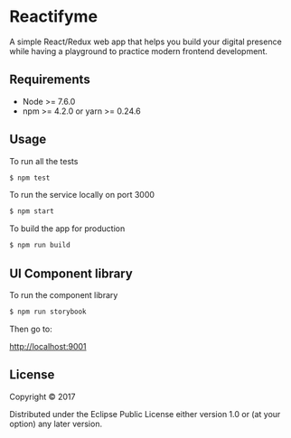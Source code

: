 # Reactifyme

A simple React/Redux web app that helps you build your digital presence
while having a playground to practice modern frontend development.

## Requirements

* Node >= 7.6.0
* npm >= 4.2.0 or yarn >= 0.24.6

## Usage

To run all the tests

``` bash
$ npm test
```


To run the service locally on port 3000

``` bash
$ npm start
```

To build the app for production

``` bash
$ npm run build
```

## UI Component library

To run the component library

``` bash
$ npm run storybook
```

Then go to:

[http://localhost:9001](http://localhost:9001)


## License

Copyright © 2017

Distributed under the Eclipse Public License either version 1.0 or (at
your option) any later version.
